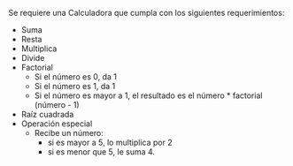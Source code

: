 
Se requiere una Calculadora que cumpla con los siguientes requerimientos: 
- Suma
- Resta
- Multiplica
- Divide
- Factorial
    - Si el número es 0, da 1
    - Si el número es 1, da 1
    - Si el número es mayor a 1, el resultado es el número * factorial (número - 1)
- Raíz cuadrada
- Operación especial
    - Recibe un número:
        - si es mayor a 5, lo multiplica por 2
        - si es menor que 5, le suma 4.

